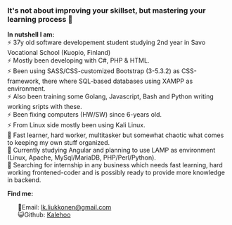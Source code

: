 
### It's not about improving your skillset, but mastering your learning process :book:

<!--
**Kalehoo/kalehoo** is a ✨ _special_ ✨ repository because its `README.md` (this file) appears on your GitHub profile.

Here are some ideas to get you started:

- 🔭 I’m currently working on ...
- 🌱 I’m currently learning ...
- 👯 I’m looking to collaborate on ...
- 🤔 I’m looking for help with ...
- 💬 Ask me about ...
- 📫 How to reach me: ...
- 😄 Pronouns: ...
- ⚡ Fun fact: ...
-->

**In nutshell I am:**
<br>⚡ 37y old software developement student studying 2nd year in Savo Vocational School (Kuopio, Finland)
<br>⚡ Mostly been developing with C#, PHP & HTML.
<br>⚡ Been using SASS/CSS-customized Bootstrap (3-5.3.2) as CSS-framework, there where SQL-based databases using XAMPP as environment.
<br>⚡ Also been training some Golang, Javascript, Bash and Python writing working sripts with these.
<br>⚡ Been fixing computers (HW/SW) since 6-years old.
<br>⚡ From Linux side mostly been using Kali Linux.
<br>👨 Fast learner, hard worker, multitasker but somewhat chaotic what comes to keeping my own stuff organized.
<br>🌱 Currently studying Angular and planning to use LAMP as environment (Linux, Apache, MySql/MariaDB, PHP/Perl/Python).
<br>🔭 Searching for internship in any business which needs fast learning, hard working frontened-coder and is possibly ready to provide more knowledge in backend.

**Find me:**
<ul style="list-style-type:none;  ">
  <li>📧Email: <a href="mailto:lk.liukkonen@gmail.com">lk.liukkonen@gmail.com</a></li>
  <li>😺Github: <a href="https://github.com/Kalehoo/">Kalehoo</a></li>
</ul>
